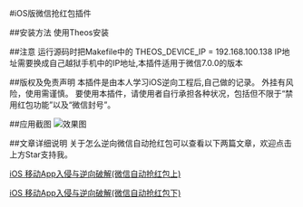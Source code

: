 #iOS版微信抢红包插件

##安装方法
使用Theos安装

##注意
运行源码时把Makefile中的 THEOS_DEVICE_IP = 192.168.100.138 IP地址需要换成自己越狱手机中的IP地址,本插件适用于微信7.0.0的版本

##版权及免责声明
本插件是由本人学习iOS逆向工程后,自己做的记录。
外挂有风险，使用需谨慎。
要使用本插件，请使用者自行承担各种状况，包括但不限于“禁用红包功能”以及“微信封号”。

##应用截图
![效果图](https://img-blog.csdnimg.cn/20190624151123101.png?x-oss-process=image/watermark,type_ZmFuZ3poZW5naGVpdGk,shadow_10,text_aHR0cHM6Ly9ibG9nLmNzZG4ubmV0L3hoenRoNzA5MTE=,size_16,color_FFFFFF,t_70)

##文章详细说明
关于怎么逆向微信自动抢红包可以查看以下两篇文章，欢迎点击上方Star支持我。

[iOS 移动App入侵与逆向破解(微信自动抢红包上)](https://blog.csdn.net/xhzth70911/article/details/92839863)

[iOS 移动App入侵与逆向破解(微信自动抢红包下)](https://blog.csdn.net/xhzth70911/article/details/93464924)
